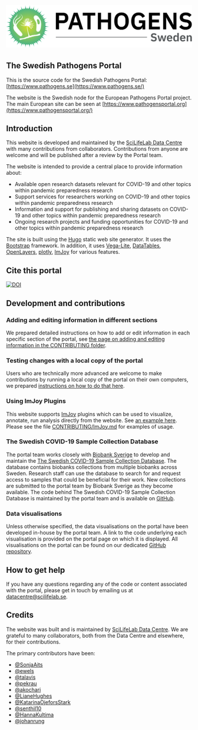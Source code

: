 # ![The Swedish Pathogens Portal](static/img/site_logo/swe_pathogens_logo.png)

## The Swedish Pathogens Portal

This is the source code for the Swedish Pathogens Portal:
[https://www.pathogens.se](https://www.pathogens.se/)

The website is the Swedish node for the European Pathogens Portal project.
The main European site can be seen at [https://www.pathogensportal.org](https://www.pathogensportal.org/)

## Introduction

This website is developed and maintained by the [SciLifeLab Data Centre](https://www.scilifelab.se/data/) with many contributions from collaborators. Contributions from anyone are welcome and will be published after a review by the Portal team.

The website is intended to provide a central place to provide information about:

- Available open research datasets relevant for COVID-19 and other topics within pandemic preparedness research
- Support services for researchers working on COVID-19 and other topics within pandemic preparedness research
- Information and support for publishing and sharing datasets on COVID-19 and other topics within pandemic preparedness research
- Ongoing research projects and funding opportunities for COVID-19 and other topics within pandemic preparedness research

The site is built using the [Hugo](https://gohugo.io/) static web site generator.
It uses the [Bootstrap](https://getbootstrap.com/) framework. In addition, it uses [Vega-Lite](https://vega.github.io/vega-lite/), [DataTables](https://datatables.net/), [OpenLayers](https://openlayers.org/), [plotly](https://plotly.com/), [ImJoy](https://imjoy.io/) for various features.

## Cite this portal

<a href="https://zenodo.org/doi/10.5281/zenodo.10629602"><img src="https://zenodo.org/badge/256458920.svg" alt="DOI"></a>

## Development and contributions

### Adding and editing information in different sections

We prepared detailed instructions on how to add or edit information in each specific section of the portal, see [the page on adding and editing information in the CONTRIBUTING folder](https://github.com/ScilifelabDataCentre/pathogens-portal/blob/develop/CONTRIBUTING/adding_editing_information.md).

### Testing changes with a local copy of the portal

Users who are technically more advanced are welcome to make contributions by running a local copy of the portal on their own computers, we prepared [instructions on how to do that here](https://github.com/ScilifelabDataCentre/pathogens-portal/blob/develop/CONTRIBUTING/running_a_local_copy.md).

### Using ImJoy Plugins

This website supports [ImJoy](https://imjoy.io) plugins which can be used to visualize, annotate, run analysis directly from the website. See [an example here](https://covid19dataportal.se/highlights/immunofluorescence/). Please see the file [CONTRIBUTING/ImJoy.md](https://github.com/ScilifelabDataCentre/pathogens-portal/blob/develop/CONTRIBUTING/ImJoy.md) for examples of usage.

### The Swedish COVID-19 Sample Collection Database

The portal team works closely with [Biobank Sverige](https://biobanksverige.se) to develop and maintain the [The Swedish COVID-19 Sample Collection Database](https://biobanks.covid19dataportal.se). The database contains biobanks collections from multiple biobanks across Sweden. Research staff can use the database to search for and request access to samples that could be beneficial for their work. New collections are submitted to the portal team by Biobank Sverige as they become available. The code behind The Swedish COVID-19 Sample Collection Database is maintained by the portal team and is available on [GitHub](https://github.com/ScilifelabDataCentre/covid-sample-collection-database).

### Data visualisations

Unless otherwise specified, the data visualisations on the portal have been developed in-house by the portal team. A link to the code underlying each visualisation is provided on the portal page on which it is displayed. All visualisations on the portal can be found on our dedicated [GitHub repository](https://github.com/ScilifelabDataCentre/pathogens-portal-visualisations).

## How to get help

If you have any questions regarding any of the code or content associated with the portal, please get in touch by emailing us at [datacentre@scilifelab.se](mailto:datacentre@scilifelab.se).

## Credits

The website was built and is maintained by [SciLifeLab Data Centre](https://www.scilifelab.se/data/). We are grateful to many collaborators, both from the Data Centre and elsewhere, for their contributions.

The primary contributors have been:

- [@SonjaAits](https://github.com/SonjaAits)
- [@ewels](https://github.com/ewels)
- [@talavis](https://github.com/talavis)
- [@pekrau](http://github.com/pekrau/)
- [@akochari](http://github.com/akochari/)
- [@LianeHughes](https://github.com/LianeHughes)
- [@KatarinaOjeforsStark](https://github.com/KatarinaOjeforsStark)
- [@senthil10](https://github.com/senthil10)
- [@HannaKultima](https://github.com/HannaKultima)
- [@johanrung](https://github.com/johanrung)
